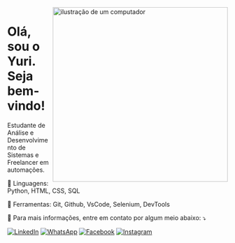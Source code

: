 <img src="https://raw.githubusercontent.com/MicaelliMedeiros/micaellimedeiros/master/image/computer-illustration.png" alt="ilustração de um computador" min-width="400px" max-width="400px" width="400px" align="right">

<p align="left"> 
  <h1>Olá, sou o Yuri. Seja bem-vindo!</h1>  
  
  Estudante de Análise e Desenvolvimento de Sistemas e Freelancer em automações.
</p>

<p align="left">
  🦄 Linguagens: Python, HTML, CSS, SQL
</p>

<p align="left">
  💼 Ferramentas: Git, Github, VsCode, Selenium, DevTools
</p>

<p align="left">
  💌 Para mais informações, entre em contato por algum meio abaixo: ⤵️
</p>

<p align="left">
  <a href="https://www.linkedin.com/in/yuri-cruz-nunes" title="LinkedIn">
  <img src="https://img.shields.io/badge/-Linkedin-0e76a8?style=flat-square&logo=Linkedin&logoColor=white&link=https://www.linkedin.com/in/yuri-cruz-nunes" alt="LinkedIn"/></a>
  <a href="https://wa.me/5511930049601" title="WhatsApp">
  <img src="https://img.shields.io/badge/-WhatsApp-25d366?style=flat-square&labelColor=25d366&logo=whatsapp&logoColor=white&link=https://wa.me/5511930049601" alt="WhatsApp"/></a>
  <a href="https://www.facebook.com/profile.php?id=61567284090125" title="Facebook">
  <img src="https://img.shields.io/badge/-Facebook-3b5998?style=flat-square&labelColor=3b5998&logo=facebook&logoColor=white&link=https://www.facebook.com/profile.php?id=61567284090125" alt="Facebook"/></a>
  <a href="https://www.instagram.com/_yuricn/" title="Instagram">
  <img src="https://img.shields.io/badge/-Instagram-DF0174?style=flat-square&labelColor=DF0174&logo=instagram&logoColor=white&link=https://www.instagram.com/_yuricn/" alt="Instagram"/></a>
</p>
